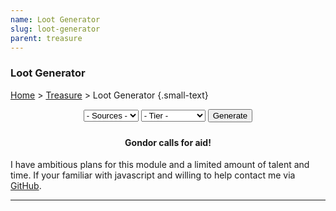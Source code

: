 ```yaml
---
name: Loot Generator
slug: loot-generator
parent: treasure
---
```

### Loot Generator
[Home](dm-operations-center) > [Treasure](treasure-menu) > Loot Generator {.small-text}

<div style="margin-bottom: 1.5rem; text-align:center;">
    <select id="selectType">
        <option value="">- Sources -</option>
        <option value="backpack">Backpack</option>
        <option value="barrel">Barrel</option>
        <option value="crate">Crate</option>
        <option value="desk">Desk</option>
        <option value="pocket">Pocket</option>
    </select>
    <select id="selectTier">
        <option value="">- Tier -</option>
        <option value="tier1">Tier 1 (1-4)</option>
        <option value="tier2">Tier 2 (5-10)</option>
        <option value="tier3">Tier 3 (11-17)</option>
        <option value="tier4">Tier 4 (17-20)</option>
    </select>
    <button id="buttonGenerateTreasure" onclick="generateTreasure()"> 
        Generate 
    </button> 
</div>
<div class="result">
    <h4 align="center">Gondor calls for aid!</h4>
    <p>I have ambitious plans for this module and a limited amount of talent and time. If your familiar with javascript and willing to help contact me via <a href="https://github.com/MrFarland">GitHub</a>.</p>
</div>
<hr/>